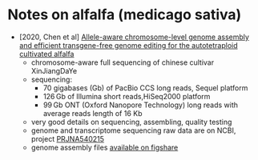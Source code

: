 # Notes on alfalfa (medicago sativa)

* [2020, Chen et al] [Allele-aware chromosome-level genome assembly and efficient 
  transgene-free genome editing for the autotetraploid cultivated alfalfa](https://www.nature.com/articles/s41467-020-16338-x)
  * chromosome-aware full sequencing of chinese cultivar XinJiangDaYe
  * sequencing:
	* 70 gigabases (Gb) of PacBio CCS long reads, Sequel platform
	* 126 Gb of Illumina short reads,HiSeq2000 platform
	* 99 Gb ONT (Oxford Nanopore Technology) long reads with average reads length of 16 Kb
  * very good details on sequencing, assembling, quality testing
  * genome and transcriptome sequencing raw data are on NCBI, project [PRJNA540215](https://www.ncbi.nlm.nih.gov/bioproject/PRJNA540215)
  * genome assembly files [available on figshare](https://figshare.com/projects/whole_genome_sequencing_and_assembly_of_Medicago_sativa/66380)
